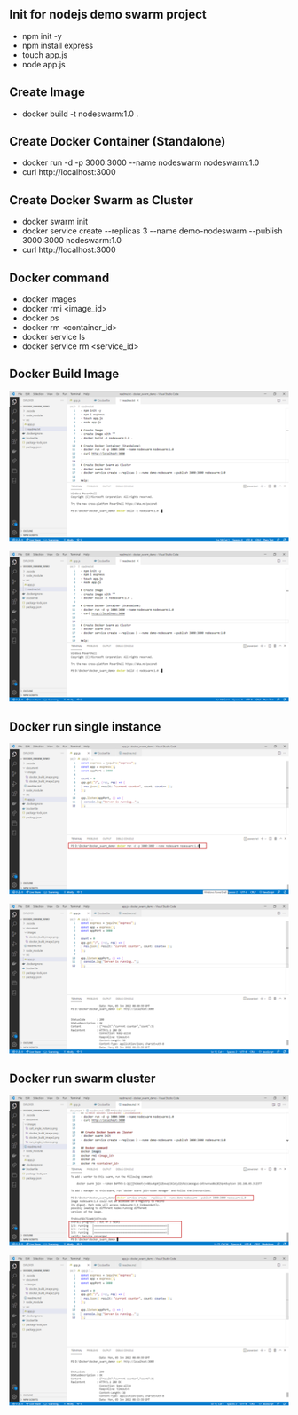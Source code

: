 ## Init for nodejs demo swarm project
- npm init -y
- npm install express
- touch app.js
- node app.js

## Create Image
- docker build -t nodeswarm:1.0 .

## Create Docker Container (Standalone)
- docker run -d -p 3000:3000 --name nodeswarm nodeswarm:1.0
- curl http://localhost:3000


## Create Docker Swarm as Cluster
- docker swarm init
- docker service create --replicas 3 --name demo-nodeswarm --publish 3000:3000 nodeswarm:1.0
- curl http://localhost:3000

## Docker command
- docker images
- docker rmi <image_id>
- docker ps 
- docker rm <container_id>
- docker service ls
- docker service rm <service_id>

## Docker Build Image
![Docker build image](document/images/docker_build_image.png)

![Docker build image2](document/images/docker_build_image.png)

## Docker run single instance
![Docker single instance](document/images/run_single_instance.png)

![Docker call a sigle instance](document/images/call_single_instance.png)


## Docker run swarm cluster
![Docker run in swarm cluster](document/images/run_swarm_cluster.png)

![Docker show swarm cluster](document/images/call_single_instance.png)

